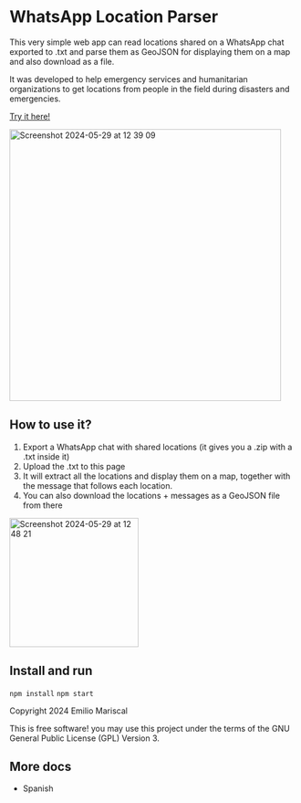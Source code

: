 # WhatsApp Location Parser

This very simple web app can read locations shared on a WhatsApp chat exported to .txt
and parse them as GeoJSON for displaying them on a map and also download as a file.

It was developed to help emergency services and humanitarian organizations to get
locations from people in the field during disasters and emergencies.

[Try it here!](https://emi420.github.io/whatsapp-location-parser/)

<img width="476" alt="Screenshot 2024-05-29 at 12 39 09" src="https://github.com/emi420/whatsapp-location-parser/assets/1226194/4e97494a-29e9-4618-be5b-94d6ffb94b04">

## How to use it?

1. Export a WhatsApp chat with shared locations (it gives you a .zip with a .txt inside it)
2. Upload the .txt to this page
3. It will extract all the locations and display them on a map, together with the message that follows each location.
4. You can also download the locations + messages as a GeoJSON file from there

<img width="226" alt="Screenshot 2024-05-29 at 12 48 21" src="https://github.com/emi420/whatsapp-location-parser/assets/1226194/e477b46d-e480-4969-80d2-592d7fbc88c3">

## Install and run

`npm install`
`npm start`


Copyright 2024 Emilio Mariscal

This is free software! you may use this project under the terms of the GNU General Public License (GPL) Version 3.

## More docs

* Spanish
